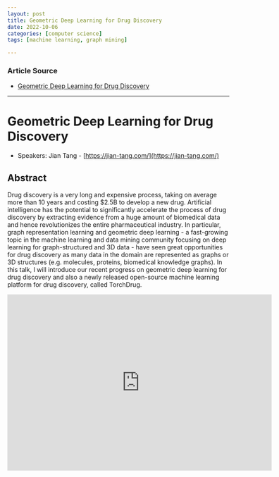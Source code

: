 ```yaml
---
layout: post
title: Geometric Deep Learning for Drug Discovery
date: 2022-10-06
categories: [computer science]
tags: [machine learning, graph mining]

---
```


### Article Source

* [Geometric Deep Learning for Drug Discovery](https://www.youtube.com/watch?v=xoKbrerI20k)


---

# Geometric Deep Learning for Drug Discovery

* Speakers: Jian Tang - [https://jian-tang.com/](https://jian-tang.com/)


## Abstract

Drug discovery is a very long and expensive process, taking on average more than 10 years and costing $2.5B to develop a new drug. Artificial intelligence has the potential to significantly accelerate the process of drug discovery by extracting evidence from a huge amount of biomedical data and hence revolutionizes the entire pharmaceutical industry. In particular, graph representation learning and geometric deep learning - a fast-growing topic in the machine learning and data mining community focusing on deep learning for graph-structured and 3D data - have seen great opportunities for drug discovery as many data in the domain are represented as graphs or 3D structures (e.g. molecules, proteins, biomedical knowledge graphs). In this talk, I will introduce our recent progress on geometric deep learning for drug discovery and also a newly released open-source machine learning platform for drug discovery, called TorchDrug.

<iframe width="600" height="400" src="https://www.youtube.com/embed/xoKbrerI20k" title="YouTube video player" frameborder="0" allow="accelerometer; autoplay; clipboard-write; encrypted-media; gyroscope; picture-in-picture" allowfullscreen></iframe>